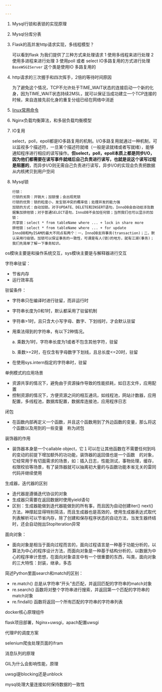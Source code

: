 ```yaml
---

---
```




1. Mysql行锁和表锁的实现原理

2. Mysql分库分表

3. Flask的高并发http请求实现，多线程模型？

   可以看到flask 为我们提供了三种方式来处理请求 
   1 使用多线程来进行处理 
   2 使用多进程来进行处理 
   3 使用poll 或者 select IO多路复用的方式进行处理　　`BaseWSGIServer` 这个类是使用IO 多路复用的 

4. http请求的三次握手和四次挥手，2倍的等待时间原因

   为了避免这个情况，TCP不允许处于TIME_WAIT状态的连接启动一个新的化身，因为TIME_WAIT状态持续2MSL，就可以保证当成功建立一个TCP连接的时候，来自连接先前化身的重复分组已经在网络中消逝

5. [linux常用命令](./linux常用命令.md)

6. Nginx负载均衡算法，和多层负载均衡模型

7. IO复用

   select，poll，epoll都是IO多路复用的机制。I/O多路复用就通过一种机制，可以监视多个描述符，一旦某个描述符就绪（一般是读就绪或者写就绪），能够通知程序进行相应的读写操作。**但select，poll，epoll本质上都是同步I/O，因为他们都需要在读写事件就绪后自己负责进行读写，也就是说这个读写过程是阻塞的**，而异步I/O则无需自己负责进行读写，异步I/O的实现会负责把数据从内核拷贝到用户空间
   
8. Mysql锁

   ```mysql
   行锁：
   行锁的劣势：开销大；加锁慢；会出现死锁
   行锁的优势：锁的粒度小，发生锁冲突的概率低；处理并发的能力强
   加锁的方式：自动加锁。对于UPDATE、DELETE和INSERT语句，InnoDB会自动给涉及数据集加排他锁；对于普通SELECT语句，InnoDB不会加任何锁；当然我们也可以显示的加锁：
   共享锁：select * from tableName where ... + lock in share more
   排他锁：select * from tableName where ... + for update 
   InnoDB和MyISAM的最大不同点有两个：一，InnoDB支持事务(transaction)；二，默认采用行级锁。加锁可以保证事务的一致性，可谓是有人(锁)的地方，就有江湖(事务)；我们先简单了解一下事务知识。
   ```


os模块主要是和操作系统交互，sys模块主要是与解释器进行交互

字符串驻留：

- 节省内存
- 运行效率高

驻留条件：

- 字符串只在编译时进行驻留，而非运行时

- 字符串长度为0和1时，默认都采用了驻留机制

- 字符串>1时，且只含大小写字母、数字、下划线时，才会默认驻留

- 用乘法得到的字符串，有以下2种情况。

  a. 乘数为1时，字符串长度为1或者不包含其他字符，驻留

  b. 乘数>=2时，在仅含有字母数字下划线，且总长度<=20时，驻留

- 在使用sys.intern指定的字符串时，驻留



单例模式的应用场景

- 资源共享的情况下，避免由于资源操作导致的性能损耗，如日志文件，应用配置
- 控制资源的情况下，方便资源之间的相互通讯，如线程池，网站计数器，应用配置，多线程池，数据库配置，数据库连接池，应用程序日志

闭包

- 在函数内部再定义一个函数，并且这个函数用到了外边函数的变量，那么将这个函数以及用到的一些变量　称为闭包

装饰器的作用

- 装饰器本身是一个callable object，它１可以在让其他函数在不需要任何到吗的变动的前提下增加额外的功功能，装饰器的返回值也是一个函数　的对象，它经常用于有切面需求的场景，如：插入日志，性能测试，事物处理，缓存，权限校验等场景，有了装饰器就可以抽离初大量的与函数功能本省无关的雷同代码并继续使用

生成器，迭代器的区别

- 迭代器是遵循迭代协议的对象
- 生成器只需要在返回数据时使用yield语句
- 区别：生成器能做到迭代器能做到的所有事，而且因为自动创建iter()   next()方法，神撑起显得特别简洁，而且生成器也是高效的，使用生成器表达式取代列表解析可以节省内存，除了创建和保存程序状态的自动方法，当发生器终结时，还会自动抛出StopIteration异常



面向对象：

- 面向对象是相当于面向过程而言的，面向过程语言是一种基于功能分析的，以算法为中心的程序设计方法，而面向对象是一种基于结构分析的，以数据为中心的程序审计思想，在面向对象语言中有一个很重要的东西，叫类，面向对象的三大特性：封装，继承，多态

简述Python里面search和match的区别：

- re.match()   总是从字符串“开头”去匹配，并返回匹配的字符串的match对象
- re.search()   函数将对整个字符串进行搜索，并返回第一个匹配的字符串的match对象
- re.findall()  函数将返回一个所有匹配的字符串的字符串列表



docker核心原理组件

flask项目部署，Nginx+uwsgi，apach配置uwsgi

代理IP的调度方案

selenium爬虫处理页面的ifram

消息队列的原理

GIL为什么会影响性能，原理

uwsgi是blocking还是unblock

mysql处理大量连接如何保持数据的一致性

